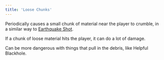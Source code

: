 ```yaml
---
title: 'Loose Chunks'
---
```


Periodically causes a small chunk of material near the player to crumble, in a similar way to [Earthquake Shot](https://noita.wiki.gg/wiki/Earthquake_Shot).

If a chunk of loose material hits the player, it can do a lot of damage.

Can be more dangerous with things that pull in the debris, like Helpful Blackhole.
